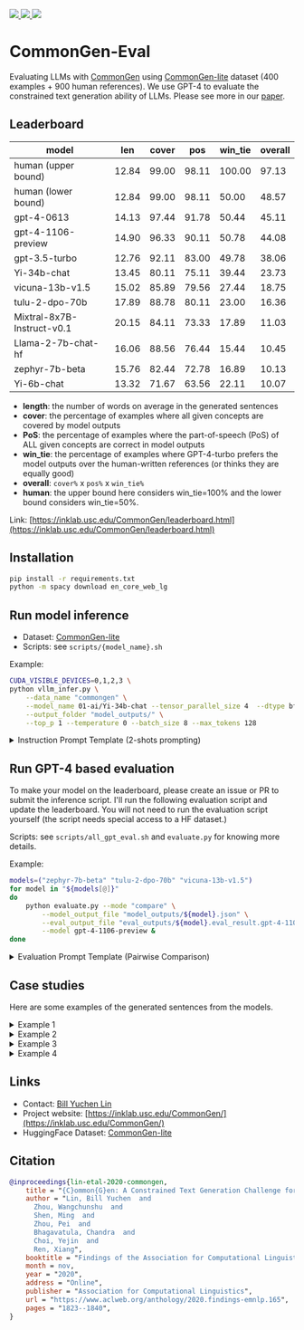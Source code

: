 <p>
<!-- Link to tutorials badge using shields.io -->
<!-- Follow on twitter badge using shields.io -->
  <a href="https://inklab.usc.edu/CommonGen/">
    <img src="https://img.shields.io/badge/Website-💻-green">
  </a>
  <a href="https://arxiv.org/abs/1911.03705">
    <img src="https://img.shields.io/badge/Paper-📝-orange">
  </a> 
  <a href="https://huggingface.co/datasets/allenai/commongen_lite">
    <img src="https://img.shields.io/badge/Dataset-🤗-blue">
  </a> 
</p>


# CommonGen-Eval
Evaluating LLMs with [CommonGen](https://inklab.usc.edu/CommonGen/) using [CommonGen-lite](https://huggingface.co/datasets/allenai/commongen_lite)  dataset (400 examples + 900 human references). 
We use GPT-4 to evaluate the constrained text generation ability of LLMs. Please see more in our [paper](https://arxiv.org/abs/1911.03705).


## Leaderboard 

| model                      |   len |   cover |   pos |   win_tie |   overall |
|----------------------------|-------|---------|-------|-----------|-----------|
| human  (upper bound)       | 12.84 |   99.00 | 98.11 |    100.00 |     97.13 |
| human  (lower bound)       | 12.84 |   99.00 | 98.11 |     50.00 |     48.57 |
| gpt-4-0613                 | 14.13 |   97.44 | 91.78 |     50.44 |     45.11 |
| gpt-4-1106-preview         | 14.90 |   96.33 | 90.11 |     50.78 |     44.08 |
| gpt-3.5-turbo              | 12.76 |   92.11 | 83.00 |     49.78 |     38.06 |
| Yi-34b-chat                | 13.45 |   80.11 | 75.11 |     39.44 |     23.73 |
| vicuna-13b-v1.5            | 15.02 |   85.89 | 79.56 |     27.44 |     18.75 |
| tulu-2-dpo-70b             | 17.89 |   88.78 | 80.11 |     23.00 |     16.36 |
| Mixtral-8x7B-Instruct-v0.1 | 20.15 |   84.11 | 73.33 |     17.89 |     11.03 |
| Llama-2-7b-chat-hf         | 16.06 |   88.56 | 76.44 |     15.44 |     10.45 |
| zephyr-7b-beta             | 15.76 |   82.44 | 72.78 |     16.89 |     10.13 |
| Yi-6b-chat                 | 13.32 |   71.67 | 63.56 |     22.11 |     10.07 |

- **length**: the number of words on average in the generated sentences
- **cover**: the percentage of examples where all given concepts are covered by model outputs 
- **PoS**: the percentage of examples where the part-of-speech (PoS) of ALL given concepts are correct in model outputs
- **win_tie**: the percentage of examples where GPT-4-turbo prefers the model outputs over the human-written references (or thinks they are equally good)
- **overall**: `cover%` x `pos%` x `win_tie%` 
- **human**: the upper bound here considers win_tie=100% and the lower bound considers win_tie=50%.

Link: [https://inklab.usc.edu/CommonGen/leaderboard.html](https://inklab.usc.edu/CommonGen/leaderboard.html)

## Installation 

```bash 
pip install -r requirements.txt
python -m spacy download en_core_web_lg
```

## Run model inference

- Dataset: [CommonGen-lite](https://huggingface.co/datasets/allenai/commongen_lite) 
- Scripts: see `scripts/{model_name}.sh`

Example:

```bash
CUDA_VISIBLE_DEVICES=0,1,2,3 \
python vllm_infer.py \
    --data_name "commongen" \
    --model_name 01-ai/Yi-34b-chat --tensor_parallel_size 4  --dtype bfloat16 \
    --output_folder "model_outputs/" \
    --top_p 1 --temperature 0 --batch_size 8 --max_tokens 128
```
 
<details>
<summary>Instruction Prompt Template  (2-shots prompting)</summary>

```markdown
# Instruction

Given several concepts (i.e., nouns or verbs), write a short and simple sentence that contains *all* the required words.
The sentence should describe a common scene in daily life, and the concepts should be used in a natural way.

# Examples

## Example 1
- Concepts: "dog(noun), frisbee(noun), catch(verb), throw(verb)"
- Sentence: The dog catches the frisbee when the boy throws it into the air.

## Example 2
- Concepts: "apple(noun), place(verb), tree(noun), pick(verb)"
- Sentence: A girl picks some apples from a tree and places them into her basket.

# Your Task 

- Concepts: "{$concept_list}"
- Sentence: 
```

</details>


## Run GPT-4 based evaluation 

To make your model on the leaderboard, please create an issue or PR to submit the inference script. I'll run the following evaluation script and update the leaderboard. You will not need to run the evaluation script yourself (the script needs special access to a HF dataset.)

Scripts: see `scripts/all_gpt_eval.sh` and `evaluate.py` for knowing more details.

Example: 
```bash
models=("zephyr-7b-beta" "tulu-2-dpo-70b" "vicuna-13b-v1.5")
for model in "${models[@]}"
do 
    python evaluate.py --mode "compare" \
        --model_output_file "model_outputs/${model}.json" \
        --eval_output_file "eval_outputs/${model}.eval_result.gpt-4-1106-preview.json" \
        --model gpt-4-1106-preview &
done
```

<details>
<summary>Evaluation Prompt Template (Pairwise Comparison)</summary>

```markdown
# Data

Given several concepts (i.e., nouns or verbs), we ask models to write a short and simple sentence that contains *all* the required words. 
The sentence should describe a common scene in daily life, and the concepts should be used in a natural way.

Concepts: "{$concept_list}"

Model A: "{$candidate_A}"

Model B: "{$candidate_B}"

# Your Task

Your task is to choose a better sentence from the two candidates. Decide which model's sentence is better in terms of the naturalness and commonness of the scenes they describe. 

## Rules: 
- A better sentence should describe a common scene in daily life, and all concepts should be used in a natural way.
- You should prefer sentences that use all given concepts with correct part-of-speech tags. 
- A simpler and shorter sentence is preferred if it describes the same scene as the other sentence.
- If you think both sentences are equally good or bad, please choose "tie".

Now, please output your choice ("A" or "B" or "tie").

Your choice: 
```

</details>


## Case studies 

Here are some examples of the generated sentences from the models. 

<details>
    <summary> Example 1 </summary>

- **Concepts**: `['demonstrate_V', 'machine_N', 'sew_V', 'use_V']`
- **Human Reference**: `She used the sewing machine to demonstrate how well she could sew.`
- **Mixtral-8x7B-Instruct-v0.1**: ` During the fashion design class, the teacher demonstrates how to use the sewing machine to create a stylish outfit.`
--> ```Versus=lose; Cover=False; PoS=False; Len=20```
- **Yi-34b-chat**: `The tailor demonstrates how to use the sewing machine.`
--> ```Versus=win; Cover=False; PoS=False; Len=9```
- **Yi-6b-chat**: `The machine demonstrates how to sew a useful item.`
--> ```Versus=lose; Cover=False; PoS=False; Len=9```
- **Llama-2-7b-chat-hf**: `The teacher demonstrates how to use the sewing machine to sew a new dress, which the student will use to create a beautiful outfit for the school play.`
--> ```Versus=lose; Cover=True; PoS=True; Len=28```
- **zephyr-7b-beta**: `The tailor demonstrates how to use the sewing machine to create garments by allowing the customer to try it out themselves.`
--> ```Versus=lose; Cover=False; PoS=False; Len=21```
- **tulu-2-dpo-70b**: `A woman demonstrates how to use a machine to sew, showing the audience step by step.`
--> ```Versus=lose; Cover=True; PoS=True; Len=16```
- **vicuna-13b-v1.5**: ` The tailor demonstrates how to use the sewing machine to make a dress.`
--> ```Versus=lose; Cover=False; PoS=False; Len=14```
- **gpt-3.5-turbo**: `The tailor uses the sewing machine to demonstrate how to sew a straight line.`
--> ```Versus=lose; Cover=True; PoS=True; Len=14```
- **gpt-4-0613**: `The instructor demonstrates how to use the sewing machine by sewing a piece of fabric.`
--> ```Versus=lose; Cover=True; PoS=True; Len=15```
- **gpt-4-1106-preview**: `The tailor demonstrates how to use the sewing machine by making a small pouch.`
--> ```Versus=win; Cover=False; PoS=False; Len=14```

</details>


<details>
    <summary> Example 2 </summary>

- **Concepts**: `['car_N', 'drive_V', 'road_N', 'water_N']`
- **Human Reference**: `A man drives the car slowly because there is water on the road`
- **Mixtral-8x7B-Instruct-v0.1**: ` During the road trip, the family takes breaks to drink water next to the car driving on the open road.`
--> ```Versus=lose; Cover=True; PoS=True; Len=21```
- **Yi-34b-chat**: `The car drives down the road splashing water from the puddles.`
--> ```Versus=win; Cover=True; PoS=True; Len=11```
- **Yi-6b-chat**: `The car drives along the road, avoiding the puddle of water.`
--> ```Versus=win; Cover=True; PoS=True; Len=11```
- **Llama-2-7b-chat-hf**: `The driver drives the car along the road, feeling the water splashing against the tires.`
--> ```Versus=lose; Cover=True; PoS=True; Len=15```
- **zephyr-7b-beta**: `The driver takes the car along the road until they reach a place with water, where they cannot drive anymore.`
--> ```Versus=lose; Cover=True; PoS=True; Len=20```
- **tulu-2-dpo-70b**: `A person drives their car on the road next to a river, where the water is flowing smoothly.`
--> ```Versus=lose; Cover=True; PoS=True; Len=18```
- **vicuna-13b-v1.5**: ` The car drives on the road by the water.`
--> ```Versus=lose; Cover=True; PoS=True; Len=10```
- **gpt-3.5-turbo**: `I drive my car on the road next to the water.`
--> ```Versus=win; Cover=True; PoS=True; Len=11```
- **gpt-4-0613**: `The man drives his car on the road that runs alongside the sparkling water.`
--> ```Versus=lose; Cover=True; PoS=True; Len=14```
- **gpt-4-1106-preview**: `The car drives smoothly on the wet road, splashing water as it goes.`
--> ```Versus=win; Cover=True; PoS=True; Len=13```

</details>


<details>
    <summary> Example 3 </summary>

- **Concepts**: `['ceiling_N', 'climb_V', 'gym_N', 'rope_N', 'suspend_V']`
- **Human Reference**: `The boys climbed the rope suspended from the gym ceiling.`
- **Mixtral-8x7B-Instruct-v0.1**: ` During gym class, the students take turns climbing the suspended rope while the others cheer from below, careful not to hit their heads on the ceiling.`
--> ```Versus=lose; Cover=True; PoS=True; Len=27```
- **Yi-34b-chat**: `The gymnast climbs the rope and suspends from the ceiling of the gym.`
--> ```Versus=lose; Cover=True; PoS=True; Len=13```
- **Yi-6b-chat**: `The climber suspends themselves on the rope as they climb the gym's ceiling.`
--> ```Versus=lose; Cover=True; PoS=True; Len=13```
- **Llama-2-7b-chat-hf**: `The gym teacher suspends herself from the ceiling using a rope while climbing to reach the high bar for a workout.`
--> ```Versus=lose; Cover=True; PoS=True; Len=21```
- **zephyr-7b-beta**: `Gymnasts suspend themselves from the ceiling by climbing on the ropes in the gym.`
--> ```Versus=lose; Cover=True; PoS=True; Len=14```
- **tulu-2-dpo-70b**: `In the gym, an athlete climbs a rope suspended from the ceiling to improve their physical fitness.`
--> ```Versus=lose; Cover=True; PoS=True; Len=17```
- **vicuna-13b-v1.5**: ` In the gym, she climbs up to the ceiling using a rope that is suspended from the top.`
--> ```Versus=lose; Cover=True; PoS=True; Len=19```
- **gpt-3.5-turbo**: `In the gym, the athlete climbs the rope and suspends himself from the ceiling.`
--> ```Versus=lose; Cover=True; PoS=True; Len=14```
- **gpt-4-0613**: `In the gym, a man climbs a rope that is suspended from the ceiling.`
--> ```Versus=lose; Cover=True; PoS=True; Len=14```
- **gpt-4-1106-preview**: `In the gym, the rope is suspended from the ceiling for athletes to climb during their workout.`
--> ```Versus=lose; Cover=True; PoS=True; Len=17```

</details>


<details>
    <summary> Example 4 </summary>

- **Concepts**: `['hat_N', 'knit_V', 'pile_N', 'rock_N', 'sit_V']`
- **Human Reference**: `The woman sat on a pile of rocks and knitted a hat.`
- **Mixtral-8x7B-Instruct-v0.1**: ` During her break, a woman sits on a rock and starts to knit a pile of hats to sell at the local market.`
--> ```Versus=lose; Cover=True; PoS=True; Len=24```
- **Yi-34b-chat**: `The knitted hat sat on a pile of rocks.`
--> ```Versus=lose; Cover=False; PoS=False; Len=9```
- **Yi-6b-chat**: `The woman knits a cozy hat while sitting on a rock, placing the pile of rocks around her.`
--> ```Versus=lose; Cover=True; PoS=True; Len=18```
- **Llama-2-7b-chat-hf**: `The old man sits on a rock and knits a new hat while piling up the ones he already has, enjoying the peaceful atmosphere.`
--> ```Versus=lose; Cover=True; PoS=False; Len=24```
- **zephyr-7b-beta**: `A woman sits on a rock and knits a hat from a pile of yarn.`
--> ```Versus=lose; Cover=True; PoS=True; Len=15```
- **tulu-2-dpo-70b**: `An elderly woman knits a colorful hat while sitting on a pile of rocks, enjoying the peaceful scenery around her.`
--> ```Versus=lose; Cover=True; PoS=True; Len=20```
- **vicuna-13b-v1.5**: ` The old man sits on a rock and knits a hat in a pile of yarn.`
--> ```Versus=lose; Cover=True; PoS=True; Len=17```
- **gpt-3.5-turbo**: `The old man sits on a rock, wearing a knitted hat, while a pile of leaves gathers around him.`
--> ```Versus=lose; Cover=False; PoS=False; Len=19```
- **gpt-4-0613**: `The woman sits on a rock, knitting a hat, with a pile of yarn beside her.`
--> ```Versus=lose; Cover=True; PoS=True; Len=16```
- **gpt-4-1106-preview**: `She sits on a rock, knitting a hat, and places the finished ones in a colorful pile beside her.`
--> ```Versus=lose; Cover=True; PoS=True; Len=19```

</details>

## Links 

- Contact: [Bill Yuchen Lin](https://yuchenlin.xyz/)
- Project website: [https://inklab.usc.edu/CommonGen/](https://inklab.usc.edu/CommonGen/)
- HuggingFace Dataset: [CommonGen-lite](https://huggingface.co/datasets/allenai/commongen_lite) 

## Citation 

```bibtex
@inproceedings{lin-etal-2020-commongen,
    title = "{C}ommon{G}en: A Constrained Text Generation Challenge for Generative Commonsense Reasoning",
    author = "Lin, Bill Yuchen  and
      Zhou, Wangchunshu  and
      Shen, Ming  and
      Zhou, Pei  and
      Bhagavatula, Chandra  and
      Choi, Yejin  and
      Ren, Xiang",
    booktitle = "Findings of the Association for Computational Linguistics: EMNLP 2020",
    month = nov,
    year = "2020",
    address = "Online",
    publisher = "Association for Computational Linguistics",
    url = "https://www.aclweb.org/anthology/2020.findings-emnlp.165",
    pages = "1823--1840", 
}
```


